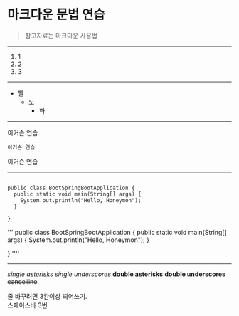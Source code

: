 마크다운 문법 연습
=================
> 참고자료는 마크다운 사용법

***

1. 1
2. 2
3. 3

***

* 빨
    * 노
        * 파

***

이거슨 연습

    이거슨 연습

이거슨 연습

***

<pre>
<code>
public class BootSpringBootApplication {
  public static void main(String[] args) {
    System.out.println("Hello, Honeymon");
  }

}
</code></pre>

'''
public class BootSpringBootApplication {
  public static void main(String[] args) {
    System.out.println("Hello, Honeymon");
  }

}
''''

***

*single asterisks*
_single underscores_
**double asterisks**
__double underscores__
~~cancelline~~


줄 바꾸려면 3칸이상 띄어쓰기.   
스페이스바 3번